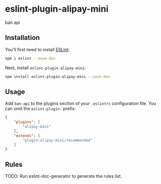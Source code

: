 # eslint-plugin-alipay-mini

ban api

## Installation

You'll first need to install [ESLint](https://eslint.org/):

```sh
npm i eslint --save-dev
```

Next, install `eslint-plugin-alipay-mini`:

```sh
npm install eslint-plugin-alipay-mini --save-dev
```

## Usage

Add `ban-api` to the plugins section of your `.eslintrc` configuration file. You can omit the `eslint-plugin-` prefix:

```json
{
    "plugins": [
        "alipay-mini"
    ],
    "extends": [
        "plugin:alipay-mini/recommended"
    ]
}
```




## Rules

<!-- begin auto-generated rules list -->
TODO: Run eslint-doc-generator to generate the rules list.
<!-- end auto-generated rules list -->


